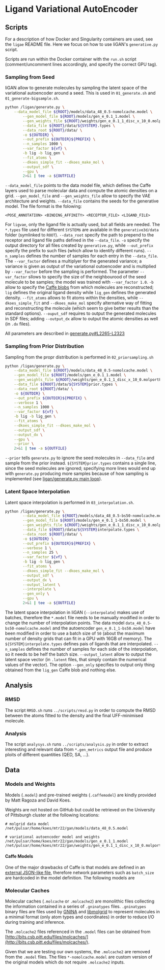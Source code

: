 # Ligand Variational AutoEncoder

## Scripts

For a description of how Docker and Singularity containers are used, see the `ligae` README file. Here we focus on how to use liGAN's `generative.py` script.

Scripts are run within the Docker container with the `run.sh` script (comment/uncomment lines accordingly, and specify the correct GPU tag).

### Sampling from Seed

liGAN allow to generate molecules by sampling the latent space of the variational autoencoder around a seed. This is used in `01_generate.sh` and `01_generate-bigsample.sh`.

```bash
python /ligan/generate.py \
	--data_model_file ${ROOT}/models/data_48_0.5-nomolcache.model \
        --gen_model_file ${ROOT}/models/gen_e_0.1_1.model \
        --gen_weights_file ${ROOT}/weights/gen_e_0.1_1_disc_x_10_0.molportFULL_rand_.0.0_gen_iter_100000.caffemodel \
        --data_file ${ROOT}/data/${SYSTEM}.types \
        --data_root ${ROOT}/data/ \
        -o ${OUTDIR} \
        --out_prefix ${OUTDIR}${PREFIX} \
        --n_samples 1000 \
        --var_factor ${vf} \
        -b lig -b lig_gen \
        --fit_atoms \
        --dkoes_simple_fit --dkoes_make_mol \
        --output_sdf \
        --gpu \
        2>&1 | tee -a ${OUTFILE}
```

`--data_model_file` points to the data model file, which defines the Caffe layers used to parse molecular data and compute the atomic densities on a grid. `--gen_model_file` and `--gen_weights_file` allow to specify the VAE architecture and weights. `--data_file` contains the seeds for the generative model. The file format is the folowing:
```text
<POSE_ANNOTATION> <BINDING_AFFINITY> <RECEPTOR_FILE> <LIGAND_FILE>
```
For `ligvae`, only the ligand file is actually used, but all fields are needed. The `*.types` file used for different `SYSTEM`s are available in the `generative3d/data` folder (symlinked to `ROOT`). `--data_root` specify the path to prepend to the receptor and ligand file paths defined in the `--data_file`. `-o` specify the output directory for all files created by `generative.py`, while `--out_prefix` specify the prefix to such files (which allow to identify different runs). `--n_samples` defines the number of samples for each entry in the `--data_file`. The `--var_factor` defines a multiplyer for the generated variance; a variance is given as output of the variational outoencoder and is multiplied by `--var_factor` before the sampling is performed. The parameter `--var_factor` sllows to specify the size of the neighbourood of the seed molecule to be samples; the model was trained with `--var_factor 1.0`. `-b` allow to specify the [Caffe blobs](https://caffe.berkeleyvision.org/tutorial/net_layer_blob.html) from which molecules are reconstructed; `lig` defines the original ligand density while `lig_gen` defines the generated density. `--fit_atoms` allows to fit atoms within the densities, while `--dkoes_simple_fit` and `--dkoes_make_mol` specify alternative way of fitting and reconstructing the molecule (which seem to give better results than the standard options). `--ouput_sdf` requires to output the generated molecules in SDF files; adding `--output_dx` allow to output the atomic densities as well (in `.dx` files).

All parameters are described in [generate.py#L2265-L2323](https://github.com/mattragoza/liGAN/blob/baa4f3e5c72d559bc3a0749c70899cc14a89fbd7/generate.py#L2265-L2323)

### Sampling from Prior Distribution

Sampling from the propr distribution is performed in `02_priorsampling.sh`

```bash
python /ligan/generate.py \
    --data_model_file ${ROOT}/models/data_48_0.5-nomolcache.model \
    --gen_model_file ${ROOT}/models/gen_e_0.1_1.model \
    --gen_weights_file ${ROOT}/weights/gen_e_0.1_1_disc_x_10_0.molportFULL_rand_.0.0_gen_iter_100000.caffemodel \
    --data_file ${ROOT}/data/${SYSTEM}prior.types \
    --data_root ${ROOT}/data/ \
    -o ${OUTDIR} \
    --out_prefix ${OUTDIR}${PREFIX} \
    --verbose 1 \
    --n_samples 1000 \
    --var_factor ${vf} \
    -b lig -b lig_gen \
    --fit_atoms \
    --dkoes_simple_fit --dkoes_make_mol \
    --output_sdf \
    --output_dx \
    --gpu \
    --prior \
    2>&1 | tee -a ${OUTFILE}
```

`--prior` tells `generate.py` to ignore the seed molecules in `--data_file` and sample from the prior instead. `${SYSTEM}prior.types` contains a single line, since the seed molecules are ignored; specifying more lines would end up with `generate.py` producing more samples because of how sampling is implemented (see [ligan/generate.py main loop](https://github.com/mattragoza/liGAN/blob/baa4f3e5c72d559bc3a0749c70899cc14a89fbd7/generate.py#L1950-L1952)).

### Latent Space Interpolation

Latent space interpolation is performed in `03_interpolation.sh`. 

```bash
python /ligan/generate.py \
    	--data_model_file ${ROOT}/models/data_48_0.5-bs50-nomolcache.model \
        --gen_model_file ${ROOT}/models/gen_e_0.1_1-bs50.model \
        --gen_weights_file ${ROOT}/weights/gen_e_0.1_1_disc_x_10_0.molportFULL_rand_.0.0_gen_iter_100000.caffemodel \
        --data_file ${ROOT}/data/${SYSTEM}interpolate.types \
        --data_root ${ROOT}/data/ \
        -o ${OUTDIR} \
        --out_prefix ${OUTDIR}${PREFIX} \
        --verbose 1 \
        --n_samples 25 \
        --var_factor ${vf} \
        -b lig -b lig_gen \
        --fit_atoms \
        --dkoes_simple_fit --dkoes_make_mol \
        --output_sdf \
        --output_dx \
        --output_latent \
        --interpolate \
        --gen_only \
        --gpu \
        2>&1 | tee -a ${OUTFILE}
```

The latent space interpolation in liGAN (`--interpolate`) makes use of batches, therefore the `*.model` file needs to be manually modified in order to change the number of interpolation points. The data model `data_48_0.5-bs50-nomolcache.model` and the autoencoder `gen_e_0.1_1-bs50.model` have been modified in order to use a batch size of `50` (about the maximum number of density grids that can fit in a GPU with 16GB of memory). The `${SYSTEM}interpolate.types` defines pais of ligands that are interpolated. `--n_samples` defines the number of samples for each side of the interpolation, so it needs to be helf the batch size. `--output_latent` allow to output the latent space vector (in `.latent` files, that simply contain the numerical values of the vector). The option `--gen_only` specifies to output only thing obtained from the `lig_gen` Caffe blob and nothing else.

## Analysis

### RMSD

The script `RMSD.sh` runs `../scripts/rmsd.py` in order to compute the RMSD between the atoms fitted to the density and the final UFF-minimised molecule.

### Analysis

The script `analysys.sh` runs `../scripts/analysis.py` in order to extract interesting and relevant data from `*.gen_metrics` output file and produce ploits of different quantities (QED, SA, ...). 

## Data

### Models and Weights

Models (`.model`) and pre-trained weights (`.caffemodel`) are kindly provided by Matt Ragoza and David Koes. 

Weights are not hosted on GitHub but could be retrieved on the University of Pittsburgh cluster at the following locations:
```
# molgrid data model
/net/pulsar/home/koes/mtr22/gan/models/data_48_0.5.model

# variational autoencoder model and weights
/net/pulsar/home/koes/mtr22/gan/models/gen_e_0.1_1.model
/net/pulsar/home/koes/mtr22/gan/weights/gen_e_0.1_1_disc_x_10_0.molportFULL_rand_.0.0_gen_iter_100000.caffemodel
```

#### Caffe Models

One of the major drawbacks of Caffe is that models are defined in an [external JSON-like file](https://caffe.berkeleyvision.org/tutorial/net_layer_blob.html), therefore network parameters such as `batch_size` are hardcoded in the model definition. The following models are 

### Molecular Caches

Molecular caches (`.molcache` or `.molcache2`) are monolithic files collecting the information contained in a series of `.gninatypes` files. `.gninatypes` binary files are files used by [GNINA](https://github.com/gnina/gnina) and [libmolgrid](https://github.com/gnina/libmolgrid) to represent molecules in a minimal format (only atom types and coordinates) in order to reduce I/O during training and inference.

The `.molcache2` files referenced in the `.model` files can be obtained from [http://bits.csb.pitt.edu/files/molcaches/](http://bits.csb.pitt.edu/files/molcaches/).

Given that we are testing our own systems, the `.molcache2` are removed from the `.model` files. The files `*-nomolcache.model` are custom version of the original models which do not require `.molcache2` inputs.
